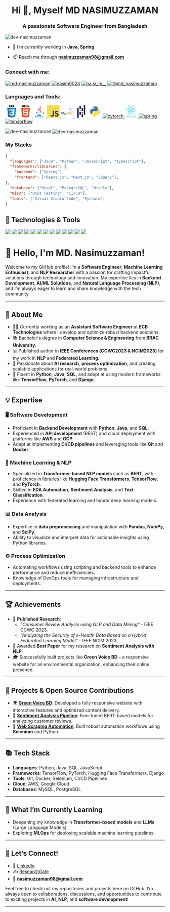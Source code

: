 <h1 align="center">Hi 👋, Myself MD NASIMUZZAMAN</h1>
<h3 align="center">A passionate Software Engineer from Bangladesh</h3>

<p align="left"> <img src="https://komarev.com/ghpvc/?username=dev-nasimuzzaman&label=Profile%20views&color=0e75b6&style=flat" alt="dev-nasimuzzaman" /> </p>

- 🌱 I’m currently working in **Java, Spring**

- 📫 Reach me through **nasimuzzaman98@gmail.com**

<h3 align="left">Connect with me:</h3>
<p align="left">
<a href="https://linkedin.com/in/md-nasimuzzaman" target="blank"><img align="center" src="https://raw.githubusercontent.com/rahuldkjain/github-profile-readme-generator/master/src/images/icons/Social/linked-in-alt.svg" alt="md-nasimuzzaman" height="30" width="40" /></a>
<a href="https://fb.com/nasim0024" target="blank"><img align="center" src="https://raw.githubusercontent.com/rahuldkjain/github-profile-readme-generator/master/src/images/icons/Social/facebook.svg" alt="nasim0024" height="30" width="40" /></a>
<a href="https://instagram.com/na.si_m__" target="blank"><img align="center" src="https://raw.githubusercontent.com/rahuldkjain/github-profile-readme-generator/master/src/images/icons/Social/instagram.svg" alt="na.si_m__" height="30" width="40" /></a>
<a href="https://www.hackerrank.com/@md_nasimuzzaman" target="blank"><img align="center" src="https://raw.githubusercontent.com/rahuldkjain/github-profile-readme-generator/master/src/images/icons/Social/hackerrank.svg" alt="@md_nasimuzzaman" height="30" width="40" /></a>
</p>

<h3 align="left">Languages and Tools:</h3>
<p align="left"> <a href="https://www.w3schools.com/css/" target="_blank" rel="noreferrer"> <img src="https://raw.githubusercontent.com/devicons/devicon/master/icons/css3/css3-original-wordmark.svg" alt="css3" width="40" height="40"/> </a> <a href="https://www.w3.org/html/" target="_blank" rel="noreferrer"> <img src="https://raw.githubusercontent.com/devicons/devicon/master/icons/html5/html5-original-wordmark.svg" alt="html5" width="40" height="40"/> </a> <a href="https://www.java.com" target="_blank" rel="noreferrer"> <img src="https://raw.githubusercontent.com/devicons/devicon/master/icons/java/java-original.svg" alt="java" width="40" height="40"/> </a> <a href="https://developer.mozilla.org/en-US/docs/Web/JavaScript" target="_blank" rel="noreferrer"> <img src="https://raw.githubusercontent.com/devicons/devicon/master/icons/javascript/javascript-original.svg" alt="javascript" width="40" height="40"/> </a> <a href="https://www.mysql.com/" target="_blank" rel="noreferrer"> <img src="https://raw.githubusercontent.com/devicons/devicon/master/icons/mysql/mysql-original-wordmark.svg" alt="mysql" width="40" height="40"/> </a> <a href="https://pandas.pydata.org/" target="_blank" rel="noreferrer"> <img src="https://raw.githubusercontent.com/devicons/devicon/2ae2a900d2f041da66e950e4d48052658d850630/icons/pandas/pandas-original.svg" alt="pandas" width="40" height="40"/> </a> <a href="https://www.python.org" target="_blank" rel="noreferrer"> <img src="https://raw.githubusercontent.com/devicons/devicon/master/icons/python/python-original.svg" alt="python" width="40" height="40"/> </a> <a href="https://pytorch.org/" target="_blank" rel="noreferrer"> <img src="https://www.vectorlogo.zone/logos/pytorch/pytorch-icon.svg" alt="pytorch" width="40" height="40"/> </a> <a href="https://reactjs.org/" target="_blank" rel="noreferrer"> <img src="https://raw.githubusercontent.com/devicons/devicon/master/icons/react/react-original-wordmark.svg" alt="react" width="40" height="40"/> </a> <a href="https://spring.io/" target="_blank" rel="noreferrer"> <img src="https://www.vectorlogo.zone/logos/springio/springio-icon.svg" alt="spring" width="40" height="40"/> </a> <a href="https://www.tensorflow.org" target="_blank" rel="noreferrer"> <img src="https://www.vectorlogo.zone/logos/tensorflow/tensorflow-icon.svg" alt="tensorflow" width="40" height="40"/> </a> </p>

<p><img align="left" src="https://github-readme-stats.vercel.app/api/top-langs?username=dev-nasimuzzaman&show_icons=true&locale=en&layout=compact" alt="dev-nasimuzzaman" /></p>

<p>&nbsp;<img align="center" src="https://github-readme-stats.vercel.app/api?username=dev-nasimuzzaman&show_icons=true&locale=en" alt="dev-nasimuzzaman" /></p>



### My Stacks

```json
{
  "languages": ["Java", "Python", "Javascript", "Typescript"],
  "frameworks/libraries": {
    "backend": ["Spring"],
    "frontend": ["React.js", "Next.js", "Jquery"],
},
  "database": ["Mysql", "PostgreSQL", "Oracle"],
  "misc": ["Unit Testing", "CI/CD"],
  "tools": ["Visual Studio Code", "Pycharm"]
}
```

## 🔧 Technologies & Tools

![](https://img.shields.io/badge/OS-Linux-informational?style=flat&logo=linux&logoColor=white&color=2bbc8a)
![](https://img.shields.io/badge/Editor-IntelliJ_IDEA-informational?style=flat&logo=intellij-idea&logoColor=white&color=2bbc8a)
![](https://img.shields.io/badge/Code-Python-informational?style=flat&logo=python&logoColor=white&color=2bbc8a)
![](https://img.shields.io/badge/Code-JavaScript-informational?style=flat&logo=javascript&logoColor=white&color=2bbc8a)
![](https://img.shields.io/badge/Code-React-informational?style=flat&logo=react&logoColor=white&color=2bbc8a)
![](https://img.shields.io/badge/Code-Django-informational?style=flat&logo=django&logoColor=white&color=2bbc8a)
![](https://img.shields.io/badge/Code-HTML5-informational?style=flat&logo=html5&logoColor=white&color=2bbc8a)
![](https://img.shields.io/badge/Code-Css-informational?style=flat&logo=css3&logoColor=white&color=2bbc8a)
![](https://img.shields.io/badge/Shell-Bash-informational?style=flat&logo=gnu-bash&logoColor=white&color=2bbc8a)
![](https://img.shields.io/badge/Tools-PostgreSQL-informational?style=flat&logo=postgresql&logoColor=white&color=2bbc8a)
![](https://img.shields.io/badge/Tools-Mysql-informational?style=flat&logo=mysql&logoColor=white&color=2bbc8a)
![](https://img.shields.io/badge/Tools-Docker-informational?style=flat&logo=docker&logoColor=white&color=2bbc8a)
![](https://img.shields.io/badge/Cloud-Digital_Ocean-informational?style=flat&logo=digitalocean&logoColor=white&color=2bbc8a)




# 👋 Hello, I'm MD. Nasimuzzaman!

Welcome to my GitHub profile! I’m a **Software Engineer**, **Machine Learning Enthusiast**, and **NLP Researcher** with a passion for crafting impactful solutions through technology and innovation. My expertise lies in **Backend Development**, **AI/ML Solutions**, and **Natural Language Processing (NLP)**, and I’m always eager to learn and share knowledge with the tech community. 

---

## 🚀 About Me
- 🧑‍💻 Currently working as an **Assistant Software Engineer** at **ECB Technologies** where I develop and optimize robust backend solutions.
- 📚 Bachelor's degree in **Computer Science & Engineering** from **BRAC University**.
- 📊 Published author in **IEEE Conferences (CCWC2023 & NCIM2023)** for my work in **NLP** and **Federated Learning**.
- 🌟 Passionate about **AI research**, **process optimization**, and creating scalable applications for real-world problems.
- 💬 Fluent in **Python**, **Java**, **SQL**, and adept at using modern frameworks like **TensorFlow**, **PyTorch**, and **Django**.

---

## 💡 Expertise
### **🖥️ Software Development**
- Proficient in **Backend Development** with **Python**, **Java**, and **SQL**.
- Experienced in **API development** (REST) and cloud deployment with platforms like **AWS** and **GCP**.
- Adept at implementing **CI/CD pipelines** and leveraging tools like **Git** and **Docker**.

### **🧠 Machine Learning & NLP**
- Specialized in **Transformer-based NLP models** such as **BERT**, with proficiency in libraries like **Hugging Face Transformers**, **TensorFlow**, and **PyTorch**.
- Skilled in **EDA Automation**, **Sentiment Analysis**, and **Text Classification**.
- Experience with federated learning and hybrid deep learning models.

### **📊 Data Analysis**
- Expertise in **data preprocessing** and manipulation with **Pandas**, **NumPy**, and **SciPy**.
- Ability to visualize and interpret data for actionable insights using Python libraries.

### **⚙️ Process Optimization**
- Automating workflows using scripting and backend tools to enhance performance and reduce inefficiencies.
- Knowledge of DevOps tools for managing infrastructure and deployments.

---

## 🏆 Achievements
- 📜 **Published Research**:
  - *"Consumer Review Analysis using NLP and Data Mining"* - IEEE CCWC 2023.
  - *"Analyzing the Security of e-Health Data Based on a Hybrid Federated Learning Model"* - IEEE NCIM 2023.
- 🌟 Awarded **Best Paper** for my research on **Sentiment Analysis with NLP**.
- 🎓 Successfully built projects like **Green Voice BD** – a responsive website for an environmental organization, enhancing their online presence.

---

## 💼 Projects & Open Source Contributions
- 🌍 **[Green Voice BD](#)**: Developed a fully responsive website with interactive features and optimized content delivery.
- 🤖 **[Sentiment Analysis Pipeline](#)**: Fine-tuned BERT-based models for analyzing customer reviews.
- 🔄 **[Web Scraping Automation](#)**: Built robust automation workflows using **Selenium** and Python.

---

## 📚 Tech Stack
- **Languages**: Python, Java, SQL, JavaScript
- **Frameworks**: TensorFlow, PyTorch, Hugging Face Transformers, Django
- **Tools**: Git, Docker, Selenium, CI/CD Pipelines
- **Cloud**: AWS, Google Cloud
- **Databases**: MySQL, PostgreSQL

---

## 🌱 What I’m Currently Learning
- Deepening my knowledge in **Transformer-based models** and **LLMs** (Large Language Models).
- Exploring **MLOps** for deploying scalable machine learning pipelines.

---

## 🤝 Let’s Connect!
- 💼 [LinkedIn](https://www.linkedin.com/in/md-nasimuzzaman/)
- ✍️ [ResearchGate](https://www.researchgate.net/profile/Md-Nasimuzzaman-2)
- 📧 **nasimuzzaman98@gmail.com**

Feel free to check out my repositories and projects here on GitHub. I’m always open to collaborations, discussions, and opportunities to contribute to exciting projects in **AI**, **NLP**, and **software development**!

---

